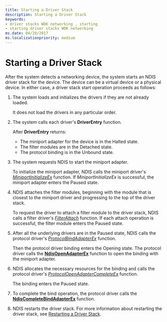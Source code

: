 ```yaml
---
title: Starting a Driver Stack
description: Starting a Driver Stack
keywords:
- driver stacks WDK networking , starting
- starting driver stacks WDK networking
ms.date: 04/20/2017
ms.localizationpriority: medium
---
```


# Starting a Driver Stack





After the system detects a networking device, the system starts an NDIS driver stack for the device. The device can be a virtual device or a physical device. In either case, a driver stack start operation proceeds as follows:

1.  The system loads and initializes the drivers if they are not already loaded.

    It does not load the drivers in any particular order.

2.  The system calls each driver's **DriverEntry** function.

    After **DriverEntry** returns:

    -   The miniport adapter for the device is in the Halted state.
    -   The filter modules are in the Detached state.
    -   The protocol binding is in the Unbound state.

3.  The system requests NDIS to start the miniport adapter.

    To initialize the miniport adapter, NDIS calls the miniport driver's [*MiniportInitializeEx*](/windows-hardware/drivers/ddi/ndis/nc-ndis-miniport_initialize) function. If *MiniportInitializeEx* is successful, the miniport adapter enters the Paused state.

4.  NDIS attaches the filter modules, beginning with the module that is closest to the miniport driver and progressing to the top of the driver stack.

    To request the driver to attach a filter module to the driver stack, NDIS calls a filter driver's [*FilterAttach*](/windows-hardware/drivers/ddi/ndis/nc-ndis-filter_attach) function. If each attach operation is successful, the filter module enters the Paused state.

5.  After all the underlying drivers are in the Paused state, NDIS calls the protocol driver's [*ProtocolBindAdapterEx*](/windows-hardware/drivers/ddi/ndis/nc-ndis-protocol_bind_adapter_ex) function.

    Then the protocol driver binding enters the Opening state. The protocol driver calls the [**NdisOpenAdapterEx**](/windows-hardware/drivers/ddi/ndis/nf-ndis-ndisopenadapterex) function to open the binding with the miniport adapter.

6.  NDIS allocates the necessary resources for the binding and calls the protocol driver's [*ProtocolOpenAdapterCompleteEx*](/windows-hardware/drivers/ddi/ndis/nc-ndis-protocol_open_adapter_complete_ex) function.

    The binding enters the Paused state.

7.  To complete the bind operation, the protocol driver calls the [**NdisCompleteBindAdapterEx**](/windows-hardware/drivers/ddi/ndis/nf-ndis-ndiscompletebindadapterex) function.

8.  NDIS restarts the driver stack. For more information about restarting the driver stack, see [Restarting a Driver Stack](restarting-a-driver-stack.md).

 

